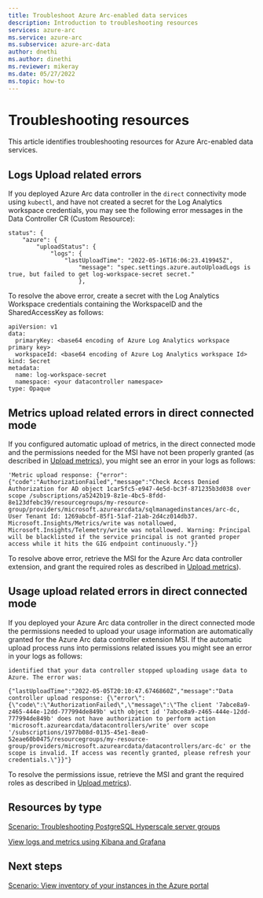 ```yaml
---
title: Troubleshoot Azure Arc-enabled data services
description: Introduction to troubleshooting resources
services: azure-arc
ms.service: azure-arc
ms.subservice: azure-arc-data
author: dnethi
ms.author: dinethi
ms.reviewer: mikeray
ms.date: 05/27/2022
ms.topic: how-to
---
```


# Troubleshooting resources

This article identifies troubleshooting resources for Azure Arc-enabled data services.


## Logs Upload related errors

If you deployed Azure Arc data controller in the ```direct``` connectivity mode using ```kubectl```, and have not created a secret for the Log Analytics workspace credentials, you may see the following error messages in the Data Controller CR (Custom Resource):

```
status": {
    "azure": {
        "uploadStatus": {
            "logs": {
                "lastUploadTime": "2022-05-16T16:06:23.419945Z",
                    "message": "spec.settings.azure.autoUploadLogs is true, but failed to get log-workspace-secret secret."
                    },

```

To resolve the above error, create a secret with the Log Analytics Workspace credentials containing the WorkspaceID and the SharedAccessKey as follows:

```
apiVersion: v1
data:
  primaryKey: <base64 encoding of Azure Log Analytics workspace primary key>
  workspaceId: <base64 encoding of Azure Log Analytics workspace Id>
kind: Secret
metadata:
  name: log-workspace-secret
  namespace: <your datacontroller namespace>
type: Opaque

```

## Metrics upload related errors in direct connected mode

If you configured automatic upload of metrics, in the direct connected mode and the permissions needed for the MSI have not been properly granted (as described in [Upload metrics](upload-metrics.md)), you might see an error in your logs as follows:

```
'Metric upload response: {"error":{"code":"AuthorizationFailed","message":"Check Access Denied Authorization for AD object 1car5fc5-e947-4e5d-bc3f-871235b3d038 over scope /subscriptions/a5242b19-8z1e-4bc5-8fdd-8e123dfebc39/resourcegroups/my-resource-group/providers/microsoft.azurearcdata/sqlmanagedinstances/arc-dc, User Tenant Id: 1269abcbf-85f1-51af-21ab-2d4cz014db37. Microsoft.Insights/Metrics/write was notallowed, Microsoft.Insights/Telemetry/write was notallowed. Warning: Principal will be blacklisted if the service principal is not granted proper access while it hits the GIG endpoint continuously."}}
```
To resolve above error, retrieve the MSI for the Azure Arc data controller extension, and grant the required roles as described in [Upload metrics](upload-metrics.md)).


## Usage upload related errors in direct connected mode

If you deployed your Azure Arc data controller in the direct connected mode the permissions needed to upload your usage information are automatically granted for the Azure Arc data controller extension MSI. If the automatic upload process runs into permissions related issues you might see an error in your logs as follows:

```
identified that your data controller stopped uploading usage data to Azure. The error was:

{"lastUploadTime":"2022-05-05T20:10:47.6746860Z","message":"Data controller upload response: {\"error\":{\"code\":\"AuthorizationFailed\",\"message\":\"The client '7abce8a9-z465-444e-12dd-777994de849b' with object id '7abce8a9-z465-444e-12dd-777994de849b' does not have authorization to perform action 'microsoft.azurearcdata/datacontrollers/write' over scope '/subscriptions/1977b08d-0135-45e1-8ea0-52eae60b0475/resourcegroups/my-resource-group/providers/microsoft.azurearcdata/datacontrollers/arc-dc' or the scope is invalid. If access was recently granted, please refresh your credentials.\"}}"}
```

To resolve the permissions issue, retrieve the MSI and grant the required roles as described in [Upload metrics](upload-metrics.md)).


## Resources by type

[Scenario: Troubleshooting PostgreSQL Hyperscale server groups](troubleshoot-postgresql-hyperscale-server-group.md)

[View logs and metrics using Kibana and Grafana](monitor-grafana-kibana.md)

## Next steps

[Scenario: View inventory of your instances in the Azure portal](view-arc-data-services-inventory-in-azure-portal.md)
